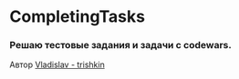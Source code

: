 # CompletingTasks
### Решаю тестовые задания и задачи с codewars.

Автор
[Vladislav - trishkin](https://github.com/Trishkin32)